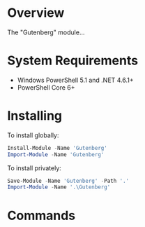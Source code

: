 # Overview

The "Gutenberg" module...

# System Requirements

* Windows PowerShell 5.1 and .NET 4.6.1+
* PowerShell Core 6+

# Installing

To install globally:

```powershell
Install-Module -Name 'Gutenberg'
Import-Module -Name 'Gutenberg'
```

To install privately:

```powershell
Save-Module -Name 'Gutenberg' -Path '.'
Import-Module -Name '.\Gutenberg'
```

# Commands
